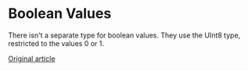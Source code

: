 # Boolean Values

There isn't a separate type for boolean values. They use the UInt8 type, restricted to the values 0 or 1.


[Original article](https://clickhouse.tech/docs/en/data_types/boolean/) <!--hide-->
